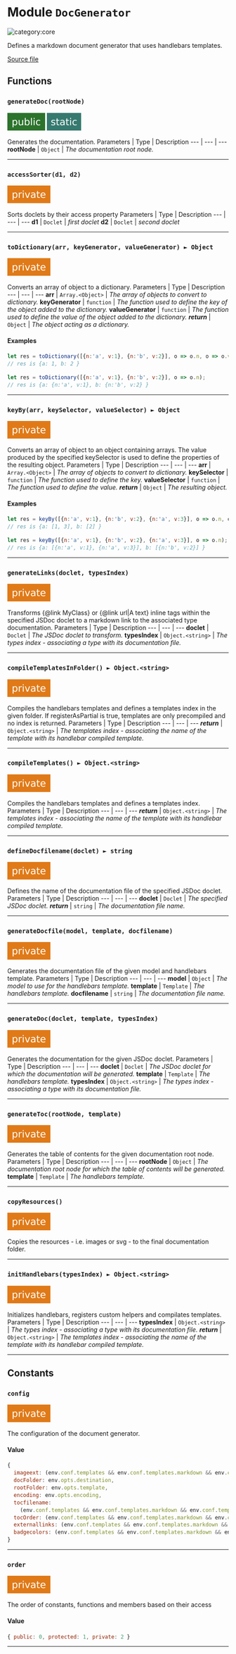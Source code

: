 # Module `DocGenerator`

![category:core](https://img.shields.io/badge/category-core-9f9f9f.svg?style=flat-square)

Defines a markdown document generator that uses handlebars templates.

[Source file](..\templates\markdown\doc-generator.js)

## Functions

### `generateDoc(rootNode)`

![modifier: public](images/badges/modifier-public.svg) ![modifier: static](images/badges/modifier-static.svg)

Generates the documentation.
Parameters | Type | Description
--- | --- | ---
__rootNode__ | `Object` | *The documentation root node.*

---

### `accessSorter(d1, d2)`

![modifier: private](images/badges/modifier-private.svg)

Sorts doclets by their access property
Parameters | Type | Description
--- | --- | ---
__d1__ | `Doclet` | *first doclet*
__d2__ | `Doclet` | *second doclet*

---

### `toDictionary(arr, keyGenerator, valueGenerator) ► Object`

![modifier: private](images/badges/modifier-private.svg)

Converts an array of object to a dictionary.
Parameters | Type | Description
--- | --- | ---
__arr__ | `Array.<Object>` | *The array of objects to convert to dictionary.*
__keyGenerator__ | `function` | *The function used to define the key of the object added to the dictionary.*
__valueGenerator__ | `function` | *The function used to define the value of the object added to the dictionary.*
__*return*__ | `Object` | *The object acting as a dictionary.*

#### Examples

```javascript
let res = toDictionary([{n:'a', v:1}, {n:'b', v:2}], o => o.n, o => o.v);
// res is {a: 1, b: 2 }
```
```javascript
let res = toDictionary([{n:'a', v:1}, {n:'b', v:2}], o => o.n);
// res is {a: {n:'a', v:1}, b: {n:'b', v:2} }
```

---

### `keyBy(arr, keySelector, valueSelector) ► Object`

![modifier: private](images/badges/modifier-private.svg)

Converts an array of object to an object containing arrays.
The value produced by the specified keySelector is used to define the properties of the resulting object.
Parameters | Type | Description
--- | --- | ---
__arr__ | `Array.<Object>` | *The array of objects to convert to dictionary.*
__keySelector__ | `function` | *The function used to define the key.*
__valueSelector__ | `function` | *The function used to define the value.*
__*return*__ | `Object` | *The resulting object.*

#### Examples

```javascript
let res = keyBy([{n:'a', v:1}, {n:'b', v:2}, {n:'a', v:3}], o => o.n, o => o.v);
// res is {a: [1, 3], b: [2] }
```
```javascript
let res = keyBy([{n:'a', v:1}, {n:'b', v:2}, {n:'a', v:3}], o => o.n);
// res is {a: [{n:'a', v:1}, {n:'a', v:3}], b: [{n:'b', v:2}] }
```

---

### `generateLinks(doclet, typesIndex)`

![modifier: private](images/badges/modifier-private.svg)

Transforms {@link MyClass} or {@link url|A text} inline tags within the specified JSDoc doclet
to a markdown link to the associated type documentation.
Parameters | Type | Description
--- | --- | ---
__doclet__ | `Doclet` | *The JSDoc doclet to transform.*
__typesIndex__ | `Object.<string>` | *The types index - associating a type with its documentation file.*

---

### `compileTemplatesInFolder() ► Object.<string>`

![modifier: private](images/badges/modifier-private.svg)

Compiles the handlebars templates and defines a templates index in the given folder.
If registerAsPartial is true, templates are only precompiled and no index is returned.
Parameters | Type | Description
--- | --- | ---
__*return*__ | `Object.<string>` | *The templates index - associating the name of the template with its handlebar compiled template.*

---

### `compileTemplates() ► Object.<string>`

![modifier: private](images/badges/modifier-private.svg)

Compiles the handlebars templates and defines a templates index.
Parameters | Type | Description
--- | --- | ---
__*return*__ | `Object.<string>` | *The templates index - associating the name of the template with its handlebar compiled template.*

---

### `defineDocfilename(doclet) ► string`

![modifier: private](images/badges/modifier-private.svg)

Defines the name of the documentation file of the specified JSDoc doclet.
Parameters | Type | Description
--- | --- | ---
__doclet__ | `Doclet` | *The specified JSDoc doclet.*
__*return*__ | `string` | *The documentation file name.*

---

### `generateDocfile(model, template, docfilename)`

![modifier: private](images/badges/modifier-private.svg)

Generates the documentation file of the given model and handlebars template.
Parameters | Type | Description
--- | --- | ---
__model__ | `Object` | *The model to use for the handlebars template.*
__template__ | `Template` | *The handlebars template.*
__docfilename__ | `string` | *The documentation file name.*

---

### `generateDoc(doclet, template, typesIndex)`

![modifier: private](images/badges/modifier-private.svg)

Generates the documentation for the given JSDoc doclet.
Parameters | Type | Description
--- | --- | ---
__doclet__ | `Doclet` | *The JSDoc doclet for which the documentation will be generated.*
__template__ | `Template` | *The handlebars template.*
__typesIndex__ | `Object.<string>` | *The types index - associating a type with its documentation file.*

---

### `generateToc(rootNode, template)`

![modifier: private](images/badges/modifier-private.svg)

Generates the table of contents for the given documentation root node.
Parameters | Type | Description
--- | --- | ---
__rootNode__ | `Object` | *The documentation root node for which the table of contents will be generated.*
__template__ | `Template` | *The handlebars template.*

---

### `copyResources()`

![modifier: private](images/badges/modifier-private.svg)

Copies the resources - i.e. images or svg - to the final documentation folder.

---

### `initHandlebars(typesIndex) ► Object.<string>`

![modifier: private](images/badges/modifier-private.svg)

Initializes handlebars, registers custom helpers and compilates templates.
Parameters | Type | Description
--- | --- | ---
__typesIndex__ | `Object.<string>` | *The types index - associating a type with its documentation file.*
__*return*__ | `Object.<string>` | *The templates index - associating the name of the template with its handlebar compiled template.*

---

## Constants

### `config`

![modifier: private](images/badges/modifier-private.svg)

The configuration of the document generator.

#### Value

```javascript
{
  imageext: (env.conf.templates && env.conf.templates.markdown && env.conf.templates.markdown.imageext) || 'svg',
  docFolder: env.opts.destination,
  rootFolder: env.opts.template,
  encoding: env.opts.encoding,
  tocfilename:
    (env.conf.templates && env.conf.templates.markdown && env.conf.templates.markdown.tocfilename) || 'toc.md',
  tocOrder: (env.conf.templates && env.conf.templates.markdown && env.conf.templates.markdown.tocOrder) || {},
  externallinks: (env.conf.templates && env.conf.templates.markdown && env.conf.templates.markdown.externallinks) || {},
  badgecolors: (env.conf.templates && env.conf.templates.markdown && env.conf.templates.markdown.badgecolors) || {},
}
```

---

### `order`

![modifier: private](images/badges/modifier-private.svg)

The order of constants, functions and members based on their access

#### Value

```javascript
{ public: 0, protected: 1, private: 2 }
```

---
